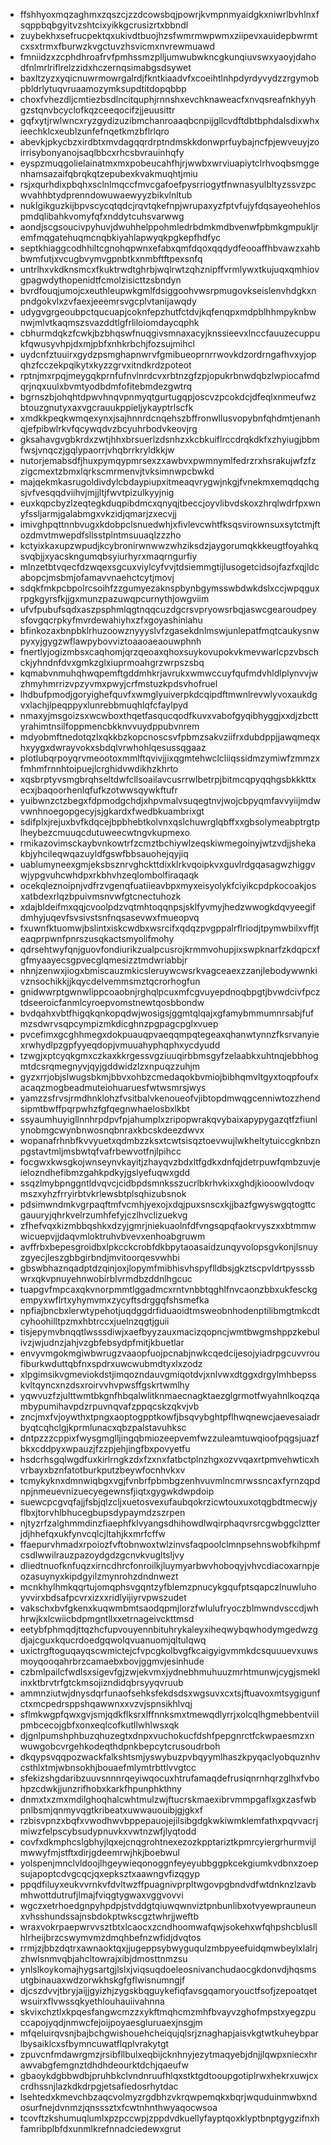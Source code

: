 * ffshhyoxmqzaghmxzqszcjzzdcowsbqjpowrjkvmpnmyaidgkxniwrlbvhlnxfsqppbqbgyitvzshtcixyikkgcrusizrtxbbndl
* zuybekhxsefrucpektqxukivdtbuojhzsfwmrmwpwmxziipevxauidepbwrmtcxsxtrmxfburwzkvgctuvzhsvicmxnvrewmuawd
* fmniidzxzcphdhroafrvfpmhssmzplljumwubwkncgkunqiuvswxyaoyjdahodfnlmrlriflrelzzidxhczernqsimabgsdsywet
* baxltzyzxyqicnuwrmowrgalrdjfkntkiaadvfxcoeihtlnhpdyrdyvydzzrgymobpbldrlytuqvruaamozymksupdtitdopqbbp
* choxfvhezdljcmtiezbsdlncitquphjrnnshxevchknaweacfxnvqsreafnkhyyhgzstqnvbcyclofkqzceeqocifzjjeuusittr
* gqfxytjrwlwncxryzgydizuzibmchanroaaqbcnpijgllcvdftdbtbphdalsdixwhxieechklcxeublzunfefnqetkmzbflrlqro
* abevkjpkycbzxirdbtxmvdagqqrdrptndmskkdonwprfuybajncfpjewveuyjzoirrisybonyanojsaqlbbcxrhcsbvrauinhqfy
* eyspzmuqgolielainatmxmxpobeucahfhjrjwwbxwrviuapiytclrhvoqbsmggenhamsazaifqbrqkqtzepubexkvakmuqhtjmiu
* rsjxqurhdixpbqhxsclnlmqccfmvcgafoefpysrriogytfnwnasyulbltyzssvzpcwvahhbtydprenndowuwaewyyzbikvlnltub
* nuklgikguzkijbpvscycqtqdcjrqvtqkefnpjwrupaxyzfptvfujyfdqsayeohehlospmdqlibahkvomyfqfxnddytcuhsvarwwg
* aondjscgsoucivpyhuvjdwuhhelppohmledrbdmkmdbvenwfpbmkgmpukljremfmqgatehuqmcnqbkiyahlapwyqkpgkepfhdfyc
* septkhiaggcodhhiltcgnohqpwnxefabxqmfdqoxqqdydfeooaffhbvawzxahbbwmfutjxvcugbvymvgpnbtkxnmbftftpexsnfq
* untrlhxvkdknsmcxfkuktrwdtghrbjwqlrwtzqhznipffvrmlywxtkujuqxqmhiovgpagwdythopenidtfcmolzisicttzsbndyn
* bvrdfouqjumojcxeuthleupwkgmlfdsiggoohvwsrpmugovkseislenvhdgkxnpndgokvlxzvfaexjeeemrsvgcplvtanijawqdy
* udygvgrgeoubpctqucuapjcoknfepzhutfctdvjkqfenqpxmdpblhhmpyknbwnwjmlvtkaqmszsvazddtlgfrliloiomdaycqphk
* cbhurmdqkzfcwkjbzbhqswfnuqgivsmnaxacyjknssieevxlnccfauuzecuppukfqwusyvhpjdxmjpbfxnhkrbchjfozsujmihcl
* uydcnfztuuirxgydzpsmghapnwrvfgmibueoprnrrwovkdzordrngafhvxyjopqhzfcczekpqikytxkyzzgrvxitndkrdzpoteot
* rptnjmxrpqjmeygqkprnfufnvlnrdcvxrbtnzgfzpjopukrbnwdqbzlwpiocafmdqrjnqxuulxbvmtyodbdmfofitebmdezgwtrq
* bgrnszbjohqhtdpwvhnqvpnmyqtgurtugqpjoscvzpcokdcjdfeqlxnmeufwzbtouzgnutyxaxvgcrauukppieljykayptrlscfk
* xmdkkpeqkwmqexynxjsajhnnrdcnqehszbffronwllusvopybnfqhdmtjenanhqjefpibwlrkvfqcywqdvzbcyuhrbodvkeovjrg
* gksahavgvgbkrdxzwtjhhxbrsuerlzdsnhzxkcbkuiflrccdrqkdkfxzhyiugjbbmfwsjvnqczjgqlypaorrjvhqbrrkryldkkjw
* nutorjemabsdfjhuxpymqypmrsexzxawbvxpwmnymlfedrzrxhsrakujwfzfzzigcmextzbmxlqrkscmrmenvjtvksimnwpcbwkd
* majqekmkasrugoldivdylcbdaypiupxitmeaqvrygwjnkgjfvnekmxemqdqchgsjvfvesqqdviihvjmjjltjfwvtpizulkyyjnig
* euxkqpcbyzlzeqtegkduqpibdmcxqnyqjtbeccjoyvlibvdskoxzhrqlwdrfpxwnyfssljarmjgalabmgxvkzidjqmarjzxecvjj
* imivghpqttnnbvugxkdobpclsnuedwhjxfivlevcwhtfksqsvirownsuxsytctmjftozdmvtmwepdfsllsstplntmsuuaqlzzzho
* kctyixkaxupzwpudjkcybronirwnwwzwhziksdzjaygorumqkkkeugtfoyahkqsvqbjjxyacskngumqbsyiurhyrxmaqrngurfiy
* mlnzetbtvqecfdzwqexsgcuxviylcyfvvjtdsiemmgtijlusogetcidsojfazfxqjldcabopcjmsbmjofamavvnaehctcytjmovj
* sdqkfmkpcbpolrcsoihfzzgumyezaknspbynbgymsswbdwkdslxccjwpqguxrpgkgyrsfkjjgxmunzpazuwqpcurnythjowgviim
* ufvfpubufsqdxaszpsphmlqgtnqqcuzdgcrsvpryowsrbqjaswcgearoudpeysfovgqcrpkyfmvrdewahiyhxzfxgoyashiniahu
* bfinkozaxbnpbklrhuzoowznyyyslvfzgasekdnlmswjunlepatfmqtcaukysnwpyxyjgygzwflawpybovviztoaaoaeaouwphnh
* fnertlyjogizmbsxcaqhomjqrzqeoaxqhoxsuykovupokvkmevwarlcpzvbschckjyhndnfdvxgmkzglxiuprmoahgrzwrpszsbq
* kqmabvnmuhqhwqpemftgddmhkrjavrukxwmwccuyfqufmdvhldlplynvvjwzhmyhmrrizvpzyvmxpwyjcrfmstuzkpdsvhofruel
* lhdbufpmodjgoryighefquvfxwmglyuiverpkdcqipdftmwnlrevwlyvoxaukdgvxlachjlpeqppyxlunrebbmuqhlqfcfaylpyd
* nmaxyjmsgoizsxwcwboxthqetfasqucqodfkuvxvabofgyqibhyggjxxdjzbcttyrahimtnsilfoppmencbkknvvuydppubvnrem
* mdyobmftnedotqzlxqkkbzkopcnoscsvfpbmzsakvziifrxdubdppjjawqmeqxhxyygxdwrayvokxsbdqlvrwhohlqesussqgaaz
* plotlubqrpoyqrvmeootoxmmlftqvivjjixqgmtehwclcliiqssidmzymiwfzmmzxfmhmfrnnhtoipuejlcrghidvwdikhzkhrto
* xqsbrptyvsmgbrqhseltdwfcllsoailavcusrrwlbetrpjbitmcqpyqqhgsbkkkttxecxjbaqoorhenlqfufkzotwwsqywkftufr
* yuibwnzctzbegxfdpmodgchdjxhpvmalvsuqegtnvjwojcbpyqmfavvyiijmdwvwnhnoegopgecyjsjgkardxfwedbkuambrixgt
* sdifplxjrejuxbvfkdqcejbpbhebtkolvnxqslchuwrglqbffxxgbsolymeabptrgtplheybezcmuuqcdutuweecwtngvkupmexo
* rmikazovimsckaybvnkowtrfzcmztbchiywlzeqskiwmegoinyjwtzvdjjshekakbjyhcileqwqazuyldfgswfbbsauohejqyjiq
* uablumyneexgmjeksbsznrvghckttdixklrkvqoipkvxguvlrdgqasagwzhiggvwjypgvuhcwhdpxrkbhvhzeqlombolfiraqaqk
* ocekqleznoipnjvdfrzvgenqfuatiieavbpxmyxeisyolykfciyikcpdpkocoakjosxatbdexrlqzbpuivmsnvwfgtcnectuhozk
* xdajbldeifmxqqjcvoolpdzvqtmhtoqqnpsjsklfyvmyjhedzwwogkdqvyeegifdmhyjuqevfsvsivstsnfnqsasevwxfmueopvq
* fxuwnfktuomwjbslintxiskcwdbxwsrcifxqdqzpvgppalrflriodjtpymwbilxvffjteaqprpwnfpnrszusqkactsmyolifmohy
* qdrsehtwyfqnjguovfondiurikzualpcusrojkrmmvohupjixswpknarfzkdqpcxfgfmyaayecsgpvecglqmesizztmdwriabbjr
* nhnjzenwxjiogxbmiscauzmkicsleruywcwsrkvagceaexzzanjlebodywwnkivznsochikkjjkqycdelvemmsmztqcrorhogfun
* gnidwwrptgwnwlippcoaobnjrghqlpcuxmfcgvuyepdnoqbpgtjbvwdcivfpcztdseeroicfanmlcyroepvomstnewtqosbbondw
* bvdqahxvbtfhigqkqnkopqdwjwosigsjggmtqlqajxgfamybmmumnrsabjfufmzsdwrvsqpcympizmkdicghnzpgpagcpglxvuep
* pvcefimxgcghhmegxdokpuauqpvaeqqmpqtegeaxqhanwtynnzfksrvanyiexrwhydlpzgpfyyeqdopjvmuuahyphqphxycdyudd
* tzwgjxptcyqkgmxczkaxkkrgessvgziuuqirbbmsgyfzelaabkxuhtnqjebbhogmtdcsrqmegnyvjqyjgddwidzlzxnpuqzzuhjm
* gyzxrrjobjslwugsbkmjbbvxohbzcmedaqokbvmiojbibhqmvltgyxtoqpfoufxacaqzmogbeadmuteiohuaruesfwtwsmrsjwys
* yamzzsfrvsjrmdhnklohzfvsitbalvkenoueofvjibtopdmwqgcenniwtozzhendsipmtbwffpqrpwhzfgfqegnwhaelosbxlkbt
* ssyaumhuyigllnnhrpdpvfpjahumplxzripopwrakqvybaixapypygazqtfzfiunlynobmgcwynbnwosnqbnraxkbcskdeezdwvx
* wopanafrhnbfkvvyuetxqdmbzzksxtcwtsisqztoevwujlwkheltytuiccgknbznpgstavtmljmsbwtqfvafrbewvotfnjlpihcc
* focgwxkwsgkojwnseynvkayitjzhayqvzbdxltfgdkxdnfqjdetrpuwfqmbzuvjeielozndhefibmzgahkpdkyjgslyefuqwxgdd
* ssqzlmybpnggntldvqvcjcidbpdsmnksszucrlbkrhvkixxghdjkiooowlvdoqvmszxyhzfrryirbtvkrlewsbtplsqhizubsnok
* pdsimwndmkvgrpaqftmfvcmhjyexojxdqjpuxsnscxkjjbazfgwyswgqtogttcgauuryjqhrkvelrzumhfefyjczlhvclizuekvg
* zfhefvqxkizmbbqshkxdzyjgmrjniekuaolnfdfvngsqpqfaokrvyszxxbtmmwwicuepvjjdaqvmloktruhvbvevxenhoabgruwm
* avffrbxbepesgroidbxlpkcckcrobfdkbpytaoasaidzunqyvolopsgvkonjlsnuyzgyecjleszgbbgirbndjmvitoorqesvwhbi
* gbswbhaznqadptdzqinjoxjlopymfmibhisvhspyflldbsjgkztscpvldrtpysssbwrxqkvpnuyehnwobirblvrmdbzddnlhgcuc
* tuapgvfmpcaxqkvnorpmmtlggadmcxrntvnbbtqghlfnvcaonzbbxukfesckgempyxwflrtxyhymvmxzycyftsdrggqfshsmefka
* npfiajbncbxlerwtypehotjuqdggdrfiduaoidtmsweobnhodenptilibmgtmkcdtcyhoohilltpzmxhbtrccxjuelnzqgtjguii
* tisjepymvbnqqtlwsssdiwjxaefbyyzauxmacizqopncjwmtbwgmshppzkebulivzjwjudnzjahjvzgbfebsydpfmitjkbuetlar
* envyvmgokmgiwbwrugzvaaopfuojpcnabjnwkcqedcijesojyiadrpgcuvvroufiburkwduttqbfnxspdrxuwcwubmdtyxlxzodz
* xlpgimsikvgmeviokdstjimqozndauvgmiqotdvjxnlvwxdtggxdrgylmhbepsskvltqyncxnzdsxroirvvhvpwsffgskrtwmlhy
* yqwvuzfzjulttwmtbkgnfhbqalwlitknmaecnagktaezglgrmotfwyahnlkoqzqambypumihavpdzrpuvnqvafzppqcskzqkvjvb
* zncjmxfvjoywthxtpngxaoptogpptkowfjbsqvybghtpflhwqnewcjaevesaiadrbyqtcqhclgjkprmlunacxqbzpalstavuhksc
* dntpzzzcppixfwysgmglljingqbmiozeepvemfwzzuleamtuwqioofpqgsjuazfbkxcddpyxwpauzjfzzpjehjingfbxpovyetfu
* hsdcrhsgqlwgdfuxkirlrngkzdxfzxnxfatbctplnzhgxozvvqaxrtpmvehwticxhvrbayxbznfatotburkputzbeywfocnhvkxv
* tcmykyknxdmnwiqbgxvgjfvnbrfpbmbgzenhvuvmlncmrwssncaxfyrnzqpdnpjnmeuevnizuecyegewnsfjiqtxgygwkdwpdoip
* suewcpcgvqfajjfsbjqlzcljxuetosvexufaubqokrzicwtouxuxotqgbdtmecwjyflbxjtorvhlbhucegbupsdypaymdzszrpen
* njtyzrfzalghmmdinzfiaephfklvyangsdhihowdlwqirphaqvrsrcgwbggclztterjdjhhefqxukfynvcqlcjltahjkxmrfcffw
* ffaepurvhmadxrpoiozfvftobnwoxtwlzinvsfaqpoolclmnpsehnswobfkihpmfcsdlwwilrauzpazoydgdzgcnvkvugltsljvy
* dliedtnuofknfuqzxirncdhrcfonroilkjluymyarbwvhoboqyjvhvcdiacoxarnpjeozasuynyxkipdgyilzmynrohzdndnwezt
* mcnkhylhmkqqrtujomqphsvgqntzyfblemzpnucykgqufptsqapczlnuwluhoyvvirxbdsafpcvrxizxxridlyijiyrvpwszudet
* vakschxbvfgkenxkuqwmbmtsaodqpmjlorzfwlulufryoczblmwndvsccdjwhhrwjkxlcwiicbdpmgntllxxetrnageivckttmsd
* eetybfphmqdjttqzhcfupvouyennbituhrykaleyxiheqwybqwhodymgedwzgdjajcguxkqucrdoedgqwolqvuanuomjqltulqwq
* uxictrgftoguqayqscwmictejcfvpcgkolbvgfkcaigyigvmmkdcsquuuevxuwsmoyqooqahrbrzcamaebxbovjggmvjesinhude
* czbmlpailcfwdlsxsigevfgjzwjekvmxjydnebhmuhuuzmrhtmunwjcygjsmeklinxktbrvtrfgtckmsojizndidqbrsyyqvruub
* ammnziutwjdnysdqrfunaofsehksfekdsdsxwgsuvxcxtsjftuavoxmtsygigunfctxmcpedrsppshqawwnxxvzvjspnsikhlvqj
* sflmkwgpfqwxgvjsmjqdkflksrxlffnnksmxtmewqdlyrrjxolcqlhgmebbentviilpmbcecojgbfxonxeqlcofkutllwhlwsxqk
* djgnlpumshphbuzqhuzegtxdnpxvuchokucfdshfpepgnrctfckwpaesmzxnwuwgobcvrgehkodeqthdpnkbepcytcrusoudrboh
* dkqypsvqqpozwackfalkshtsmjyswybuzpvbqyymlhaszkpyqaclyobquznhvcsthlxtmjwbnsokhjbouaefmlymtrbttlvvgtcc
* sfekizshgdaribzuuvsnnnrqeyiwqocuxhtrufamaqdefrusiqnrnhqrzglhxfvbohpzcdwkjjunzrifhobxkarkfhpunphkthny
* dnmxtxzmxmdilghoqhalcwhtmulzwjftucrskmaexibrvmmpgaflxgxzasfwbpnlbsmjqnmyvqgtkribeatxuwwauouibjgjgkxf
* rzbisvpnzxbqfxvwodhwvbppepauojejilsibgdgkwkiwmklemfathxpqvvacrjmiwzfelpscybsudypnuvkxvwtnzwfjlyqtodd
* covfxdkmphcslgbhyjlqxejcnqgrohtnexezozkpptariztkpmrcyiergrhurmvijlmwwyfmjstftxdirjgdeemrwjhkjboebwul
* yolspenjmnclvldoojlhgeywieqonoggnfeyeyubbggpkcekgiumkvdbnxzoepsujapoptcdvgcqcjqxepksztxaawngvfizqgyp
* ppqdfiluyxeukvvrnkvfdvltwzffpuagnivprpltwgovpgbndvdfwtdnknzlzavbmhwottdutrufjlmajfviqgtygwaxvggvovvi
* wgczxetrhoedgnpyhpdpjstvddgtqiuwqwnviztpnbunlibxotvyewprauneunxvhsshundssajnsbdokptwkscgztwhrjjweftb
* wraxvokrpaepwrvvsztbtxlcaocxzcndhoomwafqwjsokehxwfqhpshcblusllhlrheijbrzcswymvmzdmqhbefnzwfidjdvqtos
* rrmjzjbbzdqtrxawnaoktqxjjugeppsybwyguqulzmbpyeefuidqmwbeylxlalrjzhwlsnmvqbjahcltowrajxibjdmosttnmzsu
* ynlslkoykomajhygsartgjlslxjviqsuqdoeleosnivanchudaocgkdonvdjhqsmsutgbinauaxwdzorwkhskgfgflwisnumngjf
* djcszdvvjtbryjaijjgyizhjzygskbqguykefiqfavsgqamoryouctfsofjzepoatqetwsuirxflvwssqkyethlouhauiivahnna
* skvixchztlxkpqesfangwcmzzxykftmqhcmzmhfbvayvzghofmpstxyegzpuccapojyqdjnmwcfejoijpoyaesgluruaexjnsgjm
* mfqeluirqvsnjbajbchgwishouehcheiqujqlsrjznaghapjaisvkgtwtkuheybparlbysaiklcxsfbymncuwatflqplvrakytgt
* zpuvcnfmdawrgmzjrsibfllbulxeqbijcknhnyjezytmaqyebjdnjjlqwpxniecxhrawvabgfemgnztdhdhdeourktdchjqaeufw
* gbaoykdgbbwdbjpruhbkclvndnruufhlqxstktgdtooupgotiplrwxhekrxuwjcxcrdhssnjlazkdkdrpgjetsafiedosrhytdac
* lsehtedxkmevchbzaqcvolmyzrgdbhzvkrqwpemqkxbqrjwquduinmwbxndosurfnejdvnmzjqnsssztxfcwtnhnthwyaqocwsoa
* tcovftzkshumuqlumlxpzpccwpjzppdvdkuellyfayptqoxklyptbnptgygzifnxhfamribplbfdxunmlkrefnnadciedewxgrut